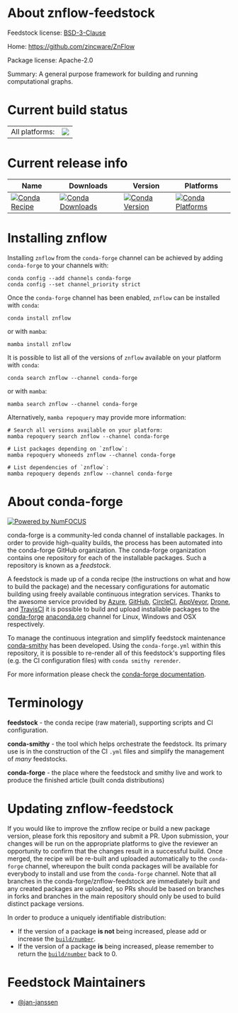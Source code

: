 About znflow-feedstock
======================

Feedstock license: [BSD-3-Clause](https://github.com/conda-forge/znflow-feedstock/blob/main/LICENSE.txt)

Home: https://github.com/zincware/ZnFlow

Package license: Apache-2.0

Summary: A general purpose framework for building and running computational graphs.

Current build status
====================


<table><tr><td>All platforms:</td>
    <td>
      <a href="https://dev.azure.com/conda-forge/feedstock-builds/_build/latest?definitionId=24897&branchName=main">
        <img src="https://dev.azure.com/conda-forge/feedstock-builds/_apis/build/status/znflow-feedstock?branchName=main">
      </a>
    </td>
  </tr>
</table>

Current release info
====================

| Name | Downloads | Version | Platforms |
| --- | --- | --- | --- |
| [![Conda Recipe](https://img.shields.io/badge/recipe-znflow-green.svg)](https://anaconda.org/conda-forge/znflow) | [![Conda Downloads](https://img.shields.io/conda/dn/conda-forge/znflow.svg)](https://anaconda.org/conda-forge/znflow) | [![Conda Version](https://img.shields.io/conda/vn/conda-forge/znflow.svg)](https://anaconda.org/conda-forge/znflow) | [![Conda Platforms](https://img.shields.io/conda/pn/conda-forge/znflow.svg)](https://anaconda.org/conda-forge/znflow) |

Installing znflow
=================

Installing `znflow` from the `conda-forge` channel can be achieved by adding `conda-forge` to your channels with:

```
conda config --add channels conda-forge
conda config --set channel_priority strict
```

Once the `conda-forge` channel has been enabled, `znflow` can be installed with `conda`:

```
conda install znflow
```

or with `mamba`:

```
mamba install znflow
```

It is possible to list all of the versions of `znflow` available on your platform with `conda`:

```
conda search znflow --channel conda-forge
```

or with `mamba`:

```
mamba search znflow --channel conda-forge
```

Alternatively, `mamba repoquery` may provide more information:

```
# Search all versions available on your platform:
mamba repoquery search znflow --channel conda-forge

# List packages depending on `znflow`:
mamba repoquery whoneeds znflow --channel conda-forge

# List dependencies of `znflow`:
mamba repoquery depends znflow --channel conda-forge
```


About conda-forge
=================

[![Powered by
NumFOCUS](https://img.shields.io/badge/powered%20by-NumFOCUS-orange.svg?style=flat&colorA=E1523D&colorB=007D8A)](https://numfocus.org)

conda-forge is a community-led conda channel of installable packages.
In order to provide high-quality builds, the process has been automated into the
conda-forge GitHub organization. The conda-forge organization contains one repository
for each of the installable packages. Such a repository is known as a *feedstock*.

A feedstock is made up of a conda recipe (the instructions on what and how to build
the package) and the necessary configurations for automatic building using freely
available continuous integration services. Thanks to the awesome service provided by
[Azure](https://azure.microsoft.com/en-us/services/devops/), [GitHub](https://github.com/),
[CircleCI](https://circleci.com/), [AppVeyor](https://www.appveyor.com/),
[Drone](https://cloud.drone.io/welcome), and [TravisCI](https://travis-ci.com/)
it is possible to build and upload installable packages to the
[conda-forge](https://anaconda.org/conda-forge) [anaconda.org](https://anaconda.org/)
channel for Linux, Windows and OSX respectively.

To manage the continuous integration and simplify feedstock maintenance
[conda-smithy](https://github.com/conda-forge/conda-smithy) has been developed.
Using the ``conda-forge.yml`` within this repository, it is possible to re-render all of
this feedstock's supporting files (e.g. the CI configuration files) with ``conda smithy rerender``.

For more information please check the [conda-forge documentation](https://conda-forge.org/docs/).

Terminology
===========

**feedstock** - the conda recipe (raw material), supporting scripts and CI configuration.

**conda-smithy** - the tool which helps orchestrate the feedstock.
                   Its primary use is in the construction of the CI ``.yml`` files
                   and simplify the management of *many* feedstocks.

**conda-forge** - the place where the feedstock and smithy live and work to
                  produce the finished article (built conda distributions)


Updating znflow-feedstock
=========================

If you would like to improve the znflow recipe or build a new
package version, please fork this repository and submit a PR. Upon submission,
your changes will be run on the appropriate platforms to give the reviewer an
opportunity to confirm that the changes result in a successful build. Once
merged, the recipe will be re-built and uploaded automatically to the
`conda-forge` channel, whereupon the built conda packages will be available for
everybody to install and use from the `conda-forge` channel.
Note that all branches in the conda-forge/znflow-feedstock are
immediately built and any created packages are uploaded, so PRs should be based
on branches in forks and branches in the main repository should only be used to
build distinct package versions.

In order to produce a uniquely identifiable distribution:
 * If the version of a package **is not** being increased, please add or increase
   the [``build/number``](https://docs.conda.io/projects/conda-build/en/latest/resources/define-metadata.html#build-number-and-string).
 * If the version of a package **is** being increased, please remember to return
   the [``build/number``](https://docs.conda.io/projects/conda-build/en/latest/resources/define-metadata.html#build-number-and-string)
   back to 0.

Feedstock Maintainers
=====================

* [@jan-janssen](https://github.com/jan-janssen/)

